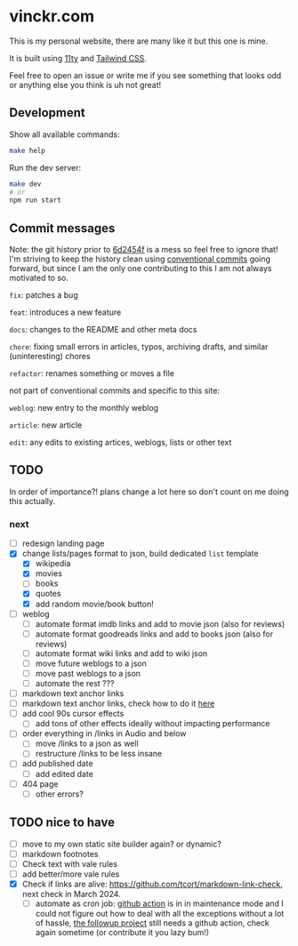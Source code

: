 # vinckr.com

This is my personal website, there are many like it but this one is mine.

It is built using [11ty](https://www.11ty.dev/) and [Tailwind CSS](https://tailwindcss.com/).

Feel free to open an issue or write me if you see something that looks odd or anything else you think is uh not great!

## Development

Show all available commands:

```bash
make help
```

Run the dev server:

```bash
make dev
# or
npm run start
```

## Commit messages

Note: the git history prior to [6d2454f](https://github.com/vinckr/vinckr.com/commit/6d2454f827bbffddc43dc0a6814de5064cbdcedd) is a mess so feel free to ignore that! I'm striving to keep the history clean using [conventional commits](https://www.conventionalcommits.org/en/v1.0.0/) going forward, but since I am the only one contributing to this I am not always motivated to so.

`fix`: patches a bug

`feat`: introduces a new feature

`docs`: changes to the README and other meta docs

`chore`: fixing small errors in articles, typos, archiving drafts, and similar (uninteresting) chores

`refactor`: renames something or moves a file

not part of conventional commits and specific to this site:

`weblog`: new entry to the monthly weblog

`article`: new article

`edit`: any edits to existing artices, weblogs, lists or other text

## TODO

In order of importance?! plans change a lot here so don't count on me doing this actually.

### next

- [ ] redesign landing page
- [x] change lists/pages format to json, build dedicated `list` template
  - [x] wikipedia
  - [x] movies
  - [ ] books
  - [x] quotes
  - [x] add random movie/book button!
- [ ] weblog
  - [ ] automate format imdb links and add to movie json (also for reviews)
  - [ ] automate format goodreads links and add to books json (also for reviews)
  - [ ] automate format wiki links and add to wiki json
  - [ ] move future weblogs to a json
  - [ ] move past weblogs to a json
  - [ ] automate the rest ???
- [ ] markdown text anchor links
- [ ] markdown text anchor links, check how to do it [here](https://github.com/11ty/eleventy/issues/1593)
- [ ] add cool 90s cursor effects
  - [ ] add tons of other effects ideally without impacting performance
- [ ] order everything in /links in Audio and below
  - [ ] move /links to a json as well
  - [ ] restructure /links to be less insane
- [ ] add published date
  - [ ] add edited date
- [ ] 404 page
  - [ ] other errors?

## TODO nice to have

- [ ] move to my own static site builder again? or dynamic?
- [ ] markdown footnotes
- [ ] Check text with vale rules
- [ ] add better/more vale rules
- [x] Check if links are alive: https://github.com/tcort/markdown-link-check, next check in March 2024.
  - [ ] automate as cron job: [github action](https://github.com/gaurav-nelson/github-action-markdown-link-check) is in in maintenance mode and I could not figure out how to deal with all the exceptions without a lot of hassle, [the followup project](https://github.com/UmbrellaDocs/linkspector) still needs a github action, check again sometime (or contribute it you lazy bum!)
